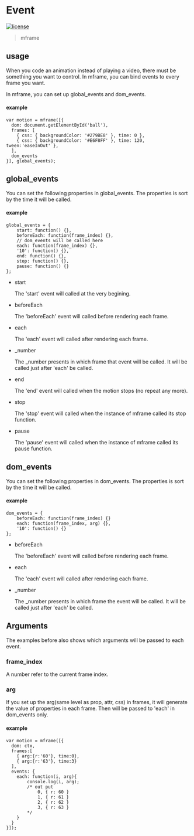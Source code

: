 <!-- 
---
date: 2020/3/5 10:00:00
---
-->
# Event

[![license](https://img.shields.io/github/license/momentum-design/momentum-ui.svg?color=blueviolet)](https://github.com/momentum-design/momentum-ui/blob/master/charts/LICENSE)

> mframe

## usage

When you code an animation instead of playing a video, there must be something you want to control. In mframe, you can bind events to every frame you want.

In mframe, you can set up global_events and dom_events.

#### example

```
var motion = mframe([{
  dom: document.getElementById('ball'),
  frames: [
    { css: { backgroundColor: '#279BE8' }, time: 0 },
    { css: { backgroundColor: '#E6F8FF' }, time: 120, tween:'easeInOut' },
  ],
  dom_events
}], global_events);
```

## global_events

You can set the following properties in global_events. The properties is sort by the time it will be called.

#### example

```
global_events = {
	start: function() {},
	beforeEach: function(frame_index) {},
	// dom_events will be called here
	each: function(frame_index) {},
	'10': function() {},
	end: function() {},
	stop: function() {},
	pause: function() {}
};
```

+ start

	The 'start' event will called at the very begining.

+ beforeEach

	The 'beforeEach' event will called before rendering each frame.

+ each

	The 'each' event will called after rendering each frame.

+ _number

	The _number presents in which frame that event will be called. It will be called just after 'each' be called.	

+ end

	The 'end' event  will called when the motion stops (no repeat any more).

+ stop

	The 'stop' event will called when the instance of mframe called its stop function.

+ pause

	The 'pause' event will called when the instance of mframe called its pause function.

## dom_events

You can set the following properties in dom_events. The properties is sort by the time it will be called. 

#### example

```
dom_events = {
	beforeEach: function(frame_index) {}
	each: function(frame_index, arg) {},
	'10': function() {}
};
```

+ beforeEach

	The 'beforeEach' event will called before rendering each frame.

+ each

	The 'each' event will called after rendering each frame.

+ _number

	The _number presents in which frame the event will be called. It will be called just after 'each' be called.	

## Arguments

The examples before also shows which arguments will be passed to each event.

### frame_index

A number refer to the current frame index.

### arg

If you set up the arg(same level as prop, attr, css) in frames, it will generate the value of properties in each frame. Then will be passed to 'each' in dom_events only.

#### example

```
var motion = mframe([{
  dom: ctx,
  frames:[
    { arg:{r:'60'}, time:0},
    { arg:{r:'63'}, time:3}
  ],
  events: {
    each: function(i, arg){
		console.log(i, arg);
		/* out put
			0, { r: 60 }
			1, { r: 61 }
			2, { r: 62 }
			3, { r: 63 }
		*/
    }
  }
}]);
```
